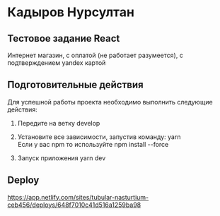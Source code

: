 # Кадыров Нурсултан

## Тестовое задание React

Интернет магазин, с оплатой (не работает разумеется), с подтверждением yandex картой

## Подготовительные действия

Для успешной работы проекта необходимо выполнить следующие действия:

1. Передите на ветку develop

2. Установите все зависимости, запустив команду:
yarn  <br>
Если у вас npm то используйте npm install --force
3. Запуск приложения
yarn dev

## Deploy
https://app.netlify.com/sites/tubular-nasturtium-ceb456/deploys/648f7010c41d516a1259ba98
